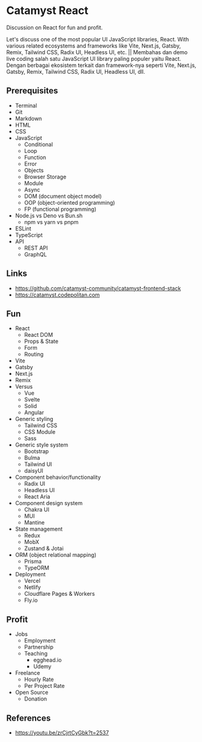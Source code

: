 # Catamyst React

Discussion on React for fun and profit.

Let's discuss one of the most popular UI JavaScript libraries, React. With various related ecosystems and frameworks like Vite, Next.js, Gatsby, Remix, Tailwind CSS, Radix UI, Headless UI, etc. || Membahas dan demo live coding salah satu JavaScript UI library paling populer yaitu React. Dengan berbagai ekosistem terkait dan framework-nya seperti Vite, Next.js, Gatsby, Remix, Tailwind CSS, Radix UI, Headless UI, dll.

## Prerequisites

- Terminal
- Git
- Markdown
- HTML
- CSS
- JavaScript
  - Conditional
  - Loop
  - Function
  - Error
  - Objects
  - Browser Storage
  - Module
  - Async
  - DOM (document object model)
  - OOP (object-oriented programming)
  - FP (functional programming)
- Node.js vs Deno vs Bun.sh
  - npm vs yarn vs pnpm
- ESLint
- TypeScript
- API
  - REST API
  - GraphQL

## Links

- https://github.com/catamyst-community/catamyst-frontend-stack
- https://catamyst.codepolitan.com

## Fun

- React
  - React DOM
  - Props & State
  - Form
  - Routing
- Vite
- Gatsby
- Next.js
- Remix
- Versus
  - Vue
  - Svelte
  - Solid
  - Angular
- Generic styling
  - Tailwind CSS
  - CSS Module
  - Sass
- Generic style system
  - Bootstrap
  - Bulma
  - Tailwind UI
  - daisyUI
- Component behavior/functionality
  - Radix UI
  - Headless UI
  - React Aria
- Component design system
  - Chakra UI
  - MUI
  - Mantine
- State management
  - Redux
  - MobX
  - Zustand & Jotai
- ORM (object relational mapping)
  - Prisma
  - TypeORM
- Deployment
  - Vercel
  - Netlify
  - Cloudflare Pages & Workers
  - Fly.io

## Profit

- Jobs
  - Employment
  - Partnership
  - Teaching
    - egghead.io
    - Udemy
- Freelance
  - Hourly Rate
  - Per Project Rate
- Open Source
  - Donation

## References

- https://youtu.be/zrCjrtCyGbk?t=2537
